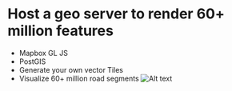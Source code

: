 # Host a geo server to render 60+ million features #
* Mapbox GL JS
* PostGIS
* Generate your own vector Tiles
* Visualize 60+ million road segments
![Alt text](tollapp-demo.gif "demo")